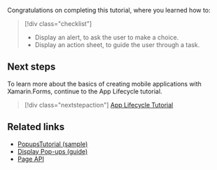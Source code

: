 Congratulations on completing this tutorial, where you learned how to:

> [!div class="checklist"]
>
> - Display an alert, to ask the user to make a choice.
> - Display an action sheet, to guide the user through a task.

## Next steps

To learn more about the basics of creating mobile applications with Xamarin.Forms, continue to the App Lifecycle tutorial.

> [!div class="nextstepaction"]
> [App Lifecycle Tutorial](~/get-started/tutorials/app-lifecycle/index.yml)

## Related links

- [PopupsTutorial (sample)](/samples/xamarin/xamarin-forms-samples/getstarted-tutorials-popupstutorial/)
- [Display Pop-ups (guide)](~/xamarin-forms/user-interface/pop-ups.md)
- [Page API](xref:Xamarin.Forms.Page)